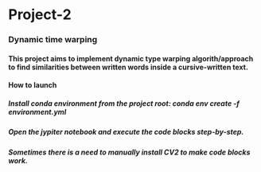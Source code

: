 # Project-2

### Dynamic time warping 

#### This project aims to implement dynamic type warping algorith/approach to find similarities between written words inside a cursive-written text. 



#### How to launch
##### Install conda environment from the project root: conda env create -f environment.yml
##### Open the jypiter notebook and execute the code blocks step-by-step. 
##### Sometimes there is a need to manually install CV2 to make code blocks work. 
